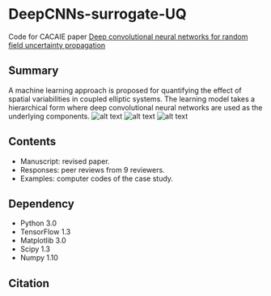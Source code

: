 # DeepCNNs-surrogate-UQ
Code for CACAIE paper [Deep convolutional neural networks for random field uncertainty propagation](https://xihaier.github.io/)

## Summary
A machine learning approach is proposed for quantifying the effect of spatial variabilities in coupled elliptic systems. The learning model takes a hierarchical form where deep convolutional neural networks are used as the underlying components.
![alt text](https://github.com/Xihaier/DeepCNNs-surrogate-UQ/Images/truth.png ".")
![alt text](https://github.com/Xihaier/DeepCNNs-surrogate-UQ/Images/truth.png ".")
![alt text](https://github.com/Xihaier/DeepCNNs-surrogate-UQ/Images/truth.png ".")

## Contents
* Manuscript: revised paper.
* Responses: peer reviews from 9 reviewers. 
* Examples: computer codes of the case study.

## Dependency
* Python 3.0
* TensorFlow 1.3
* Matplotlib 3.0
* Scipy 1.3
* Numpy 1.10

## Citation
